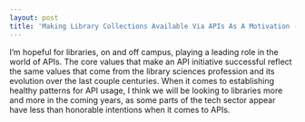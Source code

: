 ```yaml
---
layout: post
title: 'Making Library Collections Available Via APIs As A Motivation - 2'
---
```

<p><span>I&rsquo;m hopeful for libraries, on and off campus, playing a leading role in the world of APIs. The core values that make an API initiative successful reflect the same values that come from the library sciences profession and its evolution over the last couple centuries. When it comes to establishing healthy patterns for API usage, I think we will be looking to libraries more and more in the coming years, as some parts of the tech sector appear have less than honorable intentions when it comes to APIs.</span></p>